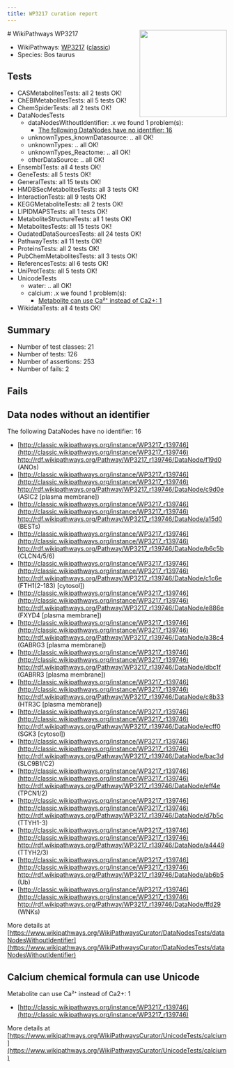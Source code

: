 ```yaml
---
title: WP3217 curation report
---
```


<img style="float: right; width: 200px" src="https://upload.wikimedia.org/wikipedia/commons/thumb/8/83/Wplogo_with_text_500.png/640px-Wplogo_with_text_500.png" />
# WikiPathways WP3217

* WikiPathways: [WP3217](https://wikipathways.org/pathways/WP3217) ([classic](https://classic.wikipathways.org/instance/WP3217))
* Species: Bos taurus
## Tests
* CASMetabolitesTests: all 2 tests OK!
* ChEBIMetabolitesTests: all 5 tests OK!
* ChemSpiderTests: all 2 tests OK!
* DataNodesTests
    * dataNodesWithoutIdentifier: .x we found 1 problem(s):
        * [The following DataNodes have no identifier: 16](#8792c496)
    * unknownTypes_knownDatasource: .. all OK!
    * unknownTypes: .. all OK!
    * unknownTypes_Reactome: .. all OK!
    * otherDataSource: .. all OK!
* EnsemblTests: all 4 tests OK!
* GeneTests: all 5 tests OK!
* GeneralTests: all 15 tests OK!
* HMDBSecMetabolitesTests: all 3 tests OK!
* InteractionTests: all 9 tests OK!
* KEGGMetaboliteTests: all 2 tests OK!
* LIPIDMAPSTests: all 1 tests OK!
* MetaboliteStructureTests: all 1 tests OK!
* MetabolitesTests: all 15 tests OK!
* OudatedDataSourcesTests: all 24 tests OK!
* PathwayTests: all 11 tests OK!
* ProteinsTests: all 2 tests OK!
* PubChemMetabolitesTests: all 3 tests OK!
* ReferencesTests: all 6 tests OK!
* UniProtTests: all 5 tests OK!
* UnicodeTests
    * water: .. all OK!
    * calcium: .x we found 1 problem(s):
        * [Metabolite can use Ca²⁺ instead of Ca2+: 1](#11d84c22)
* WikidataTests: all 4 tests OK!


## Summary

* Number of test classes: 21
* Number of tests: 126
* Number of assertions: 253
* Number of fails: 2

## Fails

<a name="8792c496" />

## Data nodes without an identifier

The following DataNodes have no identifier: 16

* [http://classic.wikipathways.org/instance/WP3217_r139746](http://classic.wikipathways.org/instance/WP3217_r139746) http://rdf.wikipathways.org/Pathway/WP3217_r139746/DataNode/f19d0 (ANOs)
* [http://classic.wikipathways.org/instance/WP3217_r139746](http://classic.wikipathways.org/instance/WP3217_r139746) http://rdf.wikipathways.org/Pathway/WP3217_r139746/DataNode/c9d0e (ASIC2 [plasma
membrane])
* [http://classic.wikipathways.org/instance/WP3217_r139746](http://classic.wikipathways.org/instance/WP3217_r139746) http://rdf.wikipathways.org/Pathway/WP3217_r139746/DataNode/a15d0 (BESTs)
* [http://classic.wikipathways.org/instance/WP3217_r139746](http://classic.wikipathways.org/instance/WP3217_r139746) http://rdf.wikipathways.org/Pathway/WP3217_r139746/DataNode/b6c5b (CLCN4/5/6)
* [http://classic.wikipathways.org/instance/WP3217_r139746](http://classic.wikipathways.org/instance/WP3217_r139746) http://rdf.wikipathways.org/Pathway/WP3217_r139746/DataNode/c1c6e (FTH1(2-183)
[cytosol])
* [http://classic.wikipathways.org/instance/WP3217_r139746](http://classic.wikipathways.org/instance/WP3217_r139746) http://rdf.wikipathways.org/Pathway/WP3217_r139746/DataNode/e886e (FXYD4 [plasma
membrane])
* [http://classic.wikipathways.org/instance/WP3217_r139746](http://classic.wikipathways.org/instance/WP3217_r139746) http://rdf.wikipathways.org/Pathway/WP3217_r139746/DataNode/a38c4 (GABRG3 [plasma
membrane])
* [http://classic.wikipathways.org/instance/WP3217_r139746](http://classic.wikipathways.org/instance/WP3217_r139746) http://rdf.wikipathways.org/Pathway/WP3217_r139746/DataNode/dbc1f (GABRR3 [plasma
membrane])
* [http://classic.wikipathways.org/instance/WP3217_r139746](http://classic.wikipathways.org/instance/WP3217_r139746) http://rdf.wikipathways.org/Pathway/WP3217_r139746/DataNode/c8b33 (HTR3C [plasma
membrane])
* [http://classic.wikipathways.org/instance/WP3217_r139746](http://classic.wikipathways.org/instance/WP3217_r139746) http://rdf.wikipathways.org/Pathway/WP3217_r139746/DataNode/ecff0 (SGK3 [cytosol])
* [http://classic.wikipathways.org/instance/WP3217_r139746](http://classic.wikipathways.org/instance/WP3217_r139746) http://rdf.wikipathways.org/Pathway/WP3217_r139746/DataNode/bac3d (SLC9B1/C2)
* [http://classic.wikipathways.org/instance/WP3217_r139746](http://classic.wikipathways.org/instance/WP3217_r139746) http://rdf.wikipathways.org/Pathway/WP3217_r139746/DataNode/eff4e (TPCN1/2)
* [http://classic.wikipathways.org/instance/WP3217_r139746](http://classic.wikipathways.org/instance/WP3217_r139746) http://rdf.wikipathways.org/Pathway/WP3217_r139746/DataNode/d7b5c (TTYH1-3)
* [http://classic.wikipathways.org/instance/WP3217_r139746](http://classic.wikipathways.org/instance/WP3217_r139746) http://rdf.wikipathways.org/Pathway/WP3217_r139746/DataNode/a4449 (TTYH2/3)
* [http://classic.wikipathways.org/instance/WP3217_r139746](http://classic.wikipathways.org/instance/WP3217_r139746) http://rdf.wikipathways.org/Pathway/WP3217_r139746/DataNode/ab6b5 (Ub)
* [http://classic.wikipathways.org/instance/WP3217_r139746](http://classic.wikipathways.org/instance/WP3217_r139746) http://rdf.wikipathways.org/Pathway/WP3217_r139746/DataNode/ffd29 (WNKs)


More details at [https://www.wikipathways.org/WikiPathwaysCurator/DataNodesTests/dataNodesWithoutIdentifier](https://www.wikipathways.org/WikiPathwaysCurator/DataNodesTests/dataNodesWithoutIdentifier)

<a name="11d84c22" />

## Calcium chemical formula can use Unicode

Metabolite can use Ca²⁺ instead of Ca2+: 1

* [http://classic.wikipathways.org/instance/WP3217_r139746](http://classic.wikipathways.org/instance/WP3217_r139746)


More details at [https://www.wikipathways.org/WikiPathwaysCurator/UnicodeTests/calcium](https://www.wikipathways.org/WikiPathwaysCurator/UnicodeTests/calcium)

